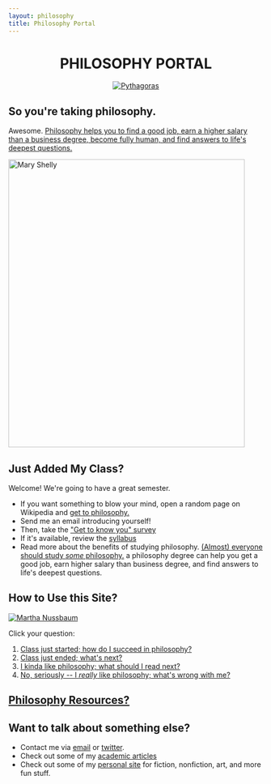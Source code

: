 ```yaml
---
layout: philosophy
title: Philosophy Portal
--- 
```


<center>

<h1>PHILOSOPHY PORTAL</h1>


<a href="https://en.wikipedia.org/wiki/Pythagoras"><img src="http://www.famous-mathematicians.com/images/pythagoras.jpg" alt="Pythagoras"></a>

</center>

## So you're taking philosophy.

Awesome. [Philosophy helps you to find a good job, earn a higher salary than a business degree, become fully human, and find answers to life's deepest questions.](/philosophy-3-major)

<a href="https://en.wikipedia.org/wiki/Mary_Wollstonecraft"> <img src="https://upload.wikimedia.org/wikipedia/commons/3/36/Mary_Wollstonecraft_by_John_Opie_(c._1797).jpg" alt="Mary Shelly" width="467" height="569"></a>


## Just Added My Class?

Welcome! We're going to have a great semester.


- If you want something to blow your mind, open a random page on Wikipedia and [get to philosophy.](https://en.wikipedia.org/wiki/Wikipedia:Getting_to_Philosophy)
- Send me an email introducing yourself!
- Then, take the ["Get to know you" survey](https://docs.google.com/forms/d/17A6-27pW2lrI4S6rEpV8GIh_OycvQHCc01fkyuoxPYw/viewform?usp=send_form)
- If it's available, review the [syllabus](/teaching)
- Read more about the benefits of studying philosophy. [(Almost) everyone should study *some* philosophy.](http://www.whystudyphilosophy.com) a philosophy degree can help you get a good job, earn higher salary than business degree, and find answers to life's deepest questions. 

## How to Use this Site?

<a href="https://en.wikipedia.org/wiki/Martha_Nussbaum"> <img src="http://philosophy.uchicago.edu/faculty/files/nussbaum/nussbaum2011.jpg" alt="Martha Nussbaum" ></a>

Click your question: 

1. [Class just started; how do I succeed in philosophy?](/philosophy-class)
5. [Class just ended; what's next?](/philosophy-6-next)
2. [I kinda like philosophy; what should I read next?](/philosophy-6-next")
4. [No, seriously -- I *really* like philosophy; what's wrong with me?](/philosophy-6-next")


## [Philosophy Resources?](/philosophy-resources)


## Want to talk about something else?

- Contact me via [email](keith.buhler@uky.edu) or [twitter](https://twitter.com/Keith_Buhler). 
- Check out some of my [academic articles](https://uky.academia.edu/KeithBuhler)
- Check out some of my [personal site](/fun) for fiction, nonfiction, art, and more fun stuff.